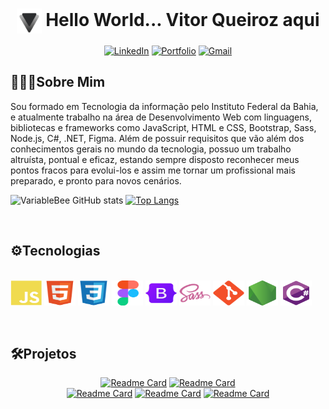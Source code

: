 #  <div displey="flex" align="center"><img align="center" alt="banner" height="40" width="40" src="img/my-logo.png"> Hello World... Vitor Queiroz aqui</div>
<div displey="flex" align="center">

  [![LinkedIn](https://img.shields.io/badge/LinkedIn-0077B5?style=for-the-badge&logo=linkedin&logoColor=white)](https://www.linkedin.com/in/vitor-queiroz-nunes-18319b278/")
  [![Portfolio](https://img.shields.io/badge/Portfolio-FF5722?style=for-the-badge&logo=todoist&logoColor=white)](https://VitorGitQ.github.io/Portif-lio/)
  [![Gmail](https://img.shields.io/badge/Gmail-333333?style=for-the-badge&logo=gmail&logoColor=red)](mailto:vitor.qn2004@gmail.com)

</div>


## 👨🏽‍💻Sobre Mim
<div displey="flex" height="100" width="100">
  <p >Sou formado em Tecnologia da informação pelo Instituto Federal da Bahia, e atualmente trabalho na área de Desenvolvimento Web com linguagens, bibliotecas e frameworks como JavaScript, HTML e CSS, Bootstrap, Sass, Node.js, C#, .NET, Figma. Além de possuir requisitos que vão além dos conhecimentos gerais no mundo da tecnologia, possuo um trabalho altruísta, pontual e eficaz, estando sempre disposto reconhecer meus pontos fracos para evolui-los e assim me tornar um profissional mais preparado, e pronto para novos cenários.</p>

  ![VariableBee GitHub stats](https://github-readme-stats.vercel.app/api?username=VitorGitQ&show_icons=true&theme=gotham)
  [![Top Langs](https://github-readme-stats.vercel.app/api/top-langs/?username=vitorgitq&layout=compact&show_icons=true&theme=gotham)](https://github.com/vitorgitq/github-readme-stats)

  
</div>

</br>

## ⚙️Tecnologias
<div style="display: inline_block"><br>
  <img align="center" alt="JS" height="40" width="50" src="https://raw.githubusercontent.com/devicons/devicon/master/icons/javascript/javascript-plain.svg">
  <img align="center" alt="html" height="40" width="50" src="https://raw.githubusercontent.com/devicons/devicon/master/icons/html5/html5-original.svg">
  <img align="center" alt="CSS" height="40" width="50" src="https://raw.githubusercontent.com/devicons/devicon/master/icons/css3/css3-original.svg">
  <img align="center" alt="figma" height="40" width="50" src="https://raw.githubusercontent.com/devicons/devicon/master/icons/figma/figma-original.svg">
  <img align="center" alt="bootstrap" height="40" width="50" src="https://raw.githubusercontent.com/devicons/devicon/master/icons/bootstrap/bootstrap-original.svg">
  <img align="center" alt="bootstrap" height="40" width="50" src="https://raw.githubusercontent.com/devicons/devicon/master/icons/sass/sass-original.svg">
  <img align="center" alt="git" height="40" width="50" src="https://raw.githubusercontent.com/devicons/devicon/master/icons/git/git-original.svg">
  <img align="center" alt="node" height="40" width="50" src="https://raw.githubusercontent.com/devicons/devicon/master/icons/nodejs/nodejs-original.svg">
  <img align="center" alt="c#" height="40" width="50" src="https://raw.githubusercontent.com/devicons/devicon/master/icons/csharp/csharp-original.svg">
</div>
</br>

</br>

## 🛠️Projetos


<div displey="flex" align="center">
  
  [![Readme Card](https://github-readme-stats.vercel.app/api/pin/?username=VitorGitQ&repo=portif-lio&theme=gotham)](https://github.com/VitorGitQ/Portif-lio)
  [![Readme Card](https://github-readme-stats.vercel.app/api/pin/?username=VitorGitQ&repo=funpage-the_owl_house&theme=gotham)](https://github.com/VitorGitQ/funpage-the_owl_house)
  </br>
  [![Readme Card](https://github-readme-stats.vercel.app/api/pin/?username=VitorGitQ&repo=LinkMy&theme=gotham)](https://github.com/VitorGitQ/LinkMy)
  [![Readme Card](https://github-readme-stats.vercel.app/api/pin/?username=VitorGitQ&repo=Newspaper&theme=gotham)](https://github.com/VitorGitQ/Newspaper)
  [![Readme Card](https://github-readme-stats.vercel.app/api/pin/?username=VitorGitQ&repo=Pokedex&theme=gotham)](https://github.com/VitorGitQ/Pokedex)
</div>
